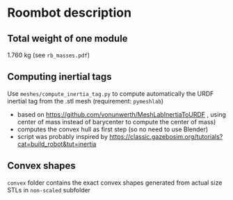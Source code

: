 # Roombot description

## Total weight of one module

1.760 kg (see `rb_masses.pdf`)

## Computing inertial tags

Use `meshes/compute_inertia_tag.py` to compute automatically the URDF inertial tag from the .stl mesh (requirement: `pymeshlab`)

- based on https://github.com/vonunwerth/MeshLabInertiaToURDF , using center of mass instead of barycenter to compute the center of mass)
- computes the convex hull as first step (so no need to use Blender)
- script was probably inspired by https://classic.gazebosim.org/tutorials?cat=build_robot&tut=inertia


## Convex shapes

`convex` folder contains the exact convex shapes generated from actual size STLs in `non-scaled` subfolder 
